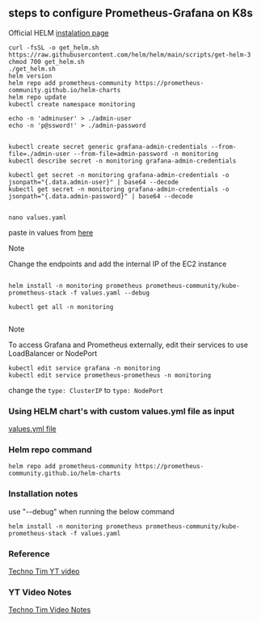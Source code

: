 ## steps to configure Prometheus-Grafana on K8s


Official HELM [instalation page](https://helm.sh/docs/intro/install/)

```
curl -fsSL -o get_helm.sh https://raw.githubusercontent.com/helm/helm/main/scripts/get-helm-3
chmod 700 get_helm.sh
./get_helm.sh
helm version
helm repo add prometheus-community https://prometheus-community.github.io/helm-charts
helm repo update
kubectl create namespace monitoring

echo -n 'adminuser' > ./admin-user
echo -n 'p@ssword!' > ./admin-password


kubectl create secret generic grafana-admin-credentials --from-file=./admin-user --from-file=admin-password -n monitoring
kubectl describe secret -n monitoring grafana-admin-credentials

kubectl get secret -n monitoring grafana-admin-credentials -o jsonpath="{.data.admin-user}" | base64 --decode
kubectl get secret -n monitoring grafana-admin-credentials -o jsonpath="{.data.admin-password}" | base64 --decode


nano values.yaml

```

paste in values from [here](https://github.com/techno-tim/launchpad/blob/master/kubernetes/kube-prometheus-stack/values.yml)


> [!NOTE]
> Change the endpoints and add the internal IP of the EC2 instance


```

helm install -n monitoring prometheus prometheus-community/kube-prometheus-stack -f values.yaml --debug

kubectl get all -n monitoring


```


> [!NOTE]
> To access Grafana and Prometheus externally, edit their services to use LoadBalancer or NodePort

```
kubectl edit service grafana -n monitoring
kubectl edit service prometheus-prometheus -n monitoring
```

change the `type: ClusterIP` to `type: NodePort`










### Using HELM chart's with custom values.yml file as input

[values.yml file](https://github.com/techno-tim/launchpad/tree/master/kubernetes/kube-prometheus-stack)

### Helm repo command
`helm repo add prometheus-community https://prometheus-community.github.io/helm-charts`


### Installation notes

use "--debug" when running the below command 


`helm install -n monitoring prometheus prometheus-community/kube-prometheus-stack -f values.yaml`



### Reference 
[Techno Tim YT video](https://www.youtube.com/watch?v=fzny5uUaAeY)

### YT Video  Notes
[Techno Tim Video Notes](https://technotim.live/posts/kube-grafana-prometheus/)






